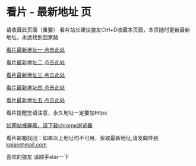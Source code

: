 # 看片 - 最新地址 页

请收藏此页面（重要）
看片站长建议狼友Ctrl+D收藏本页面，本页随时更新最新地址，永远找到回家路

[看片最新地址一 点击此处](https://8xyx.buzz/) 

[看片最新地址二 点击此处](https://8xys.buzz/) 

[看片最新地址三 点击此处](https://8xyq.buzz/) 

[看片最新地址四 点击此处](https://8xyt.buzz/) 

[看片最新地址五 点击此处](https://8xyo.buzz/) 

看片提醒您请注意，永久地址一定要加https

[如网站被屏蔽，请下载chrome浏览器](https://8xe23.com/chrome_93.0.4577.82.apk) 

看片邮箱找回：如果以上地址均不可用，索取最新地址,请发邮件到 kpian@mail.com

喜欢的狼友 请顺手star一下
